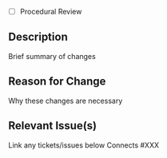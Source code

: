 - [ ] Procedural Review

## Description

Brief summary of changes

## Reason for Change

Why these changes are necessary

## Relevant Issue(s)

Link any tickets/issues below
Connects #XXX
